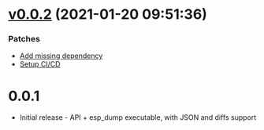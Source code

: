 # [v0.0.2](https://github.com/Muriel-Salvan/elder_scrolls_plugin/compare/v0.0.1...v0.0.2) (2021-01-20 09:51:36)

### Patches

* [Add missing dependency](https://github.com/Muriel-Salvan/elder_scrolls_plugin/commit/2a3f964080377e9f7ffc186f25b80b8d97ee79de)
* [Setup CI/CD](https://github.com/Muriel-Salvan/elder_scrolls_plugin/commit/398d4a85e5aec8c848fe450a266a3ce3dbac7884)

# 0.0.1

* Initial release - API + esp_dump executable, with JSON and diffs support
